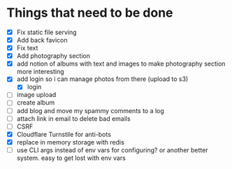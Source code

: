 # Things that need to be done

- [x] Fix static file serving
- [x] Add back favicon
- [x] Fix text
- [x] Add photography section
- [x] add notion of albums with text and images to make photography section more
      interesting
- [x] add login so i can manage photos from there (upload to s3)
  - [x] login
- [ ] image upload
- [ ] create album
- [ ] add blog and move my spammy comments to a log
- [ ] attach link in email to delete bad emails
- [ ] CSRF
- [x] Cloudflare Turnstile for anti-bots
- [x] replace in memory storage with redis
- [ ] use CLI args instead of env vars for configuring? or another better system. easy to get lost with env vars

